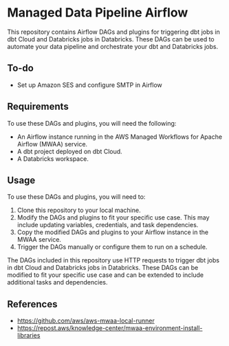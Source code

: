 # Managed Data Pipeline Airflow

This repository contains Airflow DAGs and plugins for triggering dbt jobs in dbt Cloud and Databricks jobs in Databricks. These DAGs can be used to automate your data pipeline and orchestrate your dbt and Databricks jobs.

## To-do

- Set up Amazon SES and configure SMTP in Airflow

## Requirements
To use these DAGs and plugins, you will need the following:

- An Airflow instance running in the AWS Managed Workflows for Apache Airflow (MWAA) service.
- A dbt project deployed on dbt Cloud.
- A Databricks workspace.


## Usage
To use these DAGs and plugins, you will need to:

1. Clone this repository to your local machine.
2. Modify the DAGs and plugins to fit your specific use case. This may include updating variables, credentials, and task dependencies.
3. Copy the modified DAGs and plugins to your Airflow instance in the MWAA service.
4. Trigger the DAGs manually or configure them to run on a schedule.

The DAGs included in this repository use HTTP requests to trigger dbt jobs in dbt Cloud and Databricks jobs in Databricks. These DAGs can be modified to fit your specific use case and can be extended to include additional tasks and dependencies.

## References
- https://github.com/aws/aws-mwaa-local-runner
- https://repost.aws/knowledge-center/mwaa-environment-install-libraries
